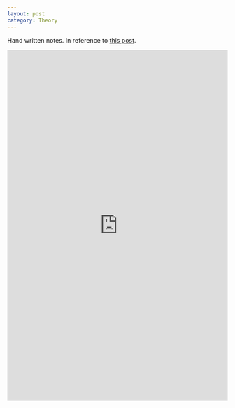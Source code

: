 ```yaml
---
layout: post
category: Theory
---
```


Hand written notes. In reference to [this post](https://www.solver.com/optimization-problem-types-linear-and-quadratic-programming).

<iframe src="https://drive.google.com/file/d/1t1JkHcz72HpAtyucxyjdP-uqW3wOXv-p/preview" width="100%" height="800" frameborder="0" style="border: none;"></iframe>
